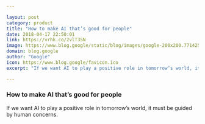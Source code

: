 ```yaml
---

layout: post
category: product
title: "How to make AI that’s good for people"
date: 2018-04-17 22:50:01
link: https://vrhk.co/2vlT3SN
image: https://www.blog.google/static/blog/images/google-200x200.7714256da16f.png
domain: blog.google
author: "Google"
icon: https://www.blog.google/favicon.ico
excerpt: "If we want AI to play a positive role in tomorrow’s world, it must be guided by human concerns."

---
```


### How to make AI that’s good for people

If we want AI to play a positive role in tomorrow’s world, it must be guided by human concerns.
